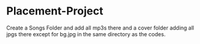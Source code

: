 # Placement-Project
Create a Songs Folder and add all mp3s there and a cover folder adding all jpgs there except for bg.jpg in the same directory as the codes.
